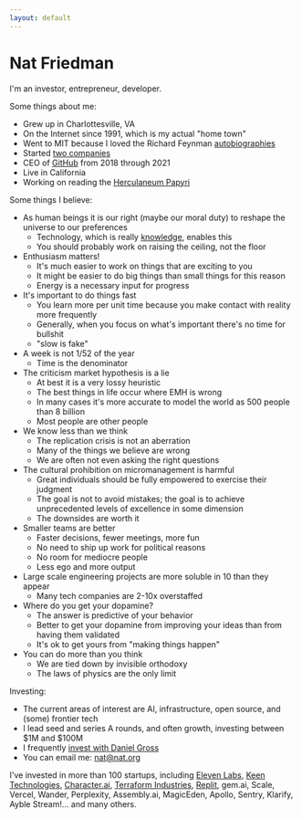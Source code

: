 ```yaml
---
layout: default
---
```


# Nat Friedman

I'm an investor, entrepreneur, developer.

Some things about me:

* Grew up in Charlottesville, VA
* On the Internet since 1991, which is my actual "home town"
* Went to MIT because I loved the Richard Feynman [autobiographies](#)
* Started [two companies](#)
* CEO of [GitHub](#) from 2018 through 2021
* Live in California
* Working on reading the [Herculaneum Papyri](#)

Some things I believe:

* As human beings it is our right (maybe our moral duty) to reshape the universe to our preferences
    * Technology, which is really [knowledge](#), enables this
    * You should probably work on raising the ceiling, not the floor
* Enthusiasm matters!
    * It's much easier to work on things that are exciting to you
    * It might be easier to do big things than small things for this reason
    * Energy is a necessary input for progress
* It's important to do things fast
    * You learn more per unit time because you make contact with reality more frequently
    * Generally, when you focus on what's important there's no time for bullshit
    * "slow is fake"
* A week is not 1/52 of the year
    * Time is the denominator
* The criticism market hypothesis is a lie
    * At best it is a very lossy heuristic
    * The best things in life occur where EMH is wrong
    * In many cases it's more accurate to model the world as 500 people than 8 billion
    * Most people are other people
* We know less than we think
    * The replication crisis is not an aberration
    * Many of the things we believe are wrong
    * We are often not even asking the right questions
* The cultural prohibition on micromanagement is harmful
    * Great individuals should be fully empowered to exercise their judgment
    * The goal is not to avoid mistakes; the goal is to achieve unprecedented levels of excellence in some dimension
    * The downsides are worth it
* Smaller teams are better
    * Faster decisions, fewer meetings, more fun
    * No need to ship up work for political reasons
    * No room for mediocre people
    * Less ego and more output
* Large scale engineering projects are more soluble in 10 than they appear
    * Many tech companies are 2-10x overstaffed
* Where do you get your dopamine?
    * The answer is predictive of your behavior
    * Better to get your dopamine from improving your ideas than from having them validated
    * It's ok to get yours from "making things happen"
* You can do more than you think
    * We are tied down by invisible orthodoxy
    * The laws of physics are the only limit

Investing:

* The current areas of interest are AI, infrastructure, open source, and (some) frontier tech
* I lead seed and series A rounds, and often growth, investing between $1M and $100M
* I frequently [invest with Daniel Gross](#)
* You can email me: nat@nat.org

I've invested in more than 100 startups, including [Eleven Labs](#), [Keen Technologies](#), [Character.ai](#), [Terraform Industries](#), [Replit](#), gem.ai, Scale, Vercel, Wander, Perplexity, Assembly.ai, MagicEden, Apollo, Sentry, Klarify, Ayble Stream!... and many others.